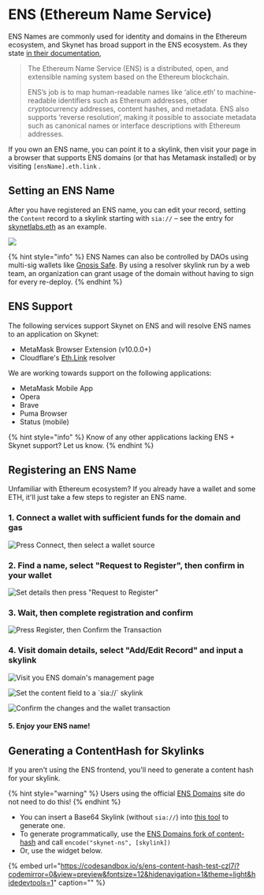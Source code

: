 # ENS \(Ethereum Name Service\)

ENS Names are commonly used for identity and domains in the Ethereum ecosystem, and Skynet has broad support in the ENS ecosystem. As they state [in their documentation](https://docs.ens.domains/),

> The Ethereum Name Service \(ENS\) is a distributed, open, and extensible naming system based on the Ethereum blockchain.
>
> ENS’s job is to map human-readable names like ‘alice.eth’ to machine-readable identifiers such as Ethereum addresses, other cryptocurrency addresses, content hashes, and metadata. ENS also supports ‘reverse resolution’, making it possible to associate metadata such as canonical names or interface descriptions with Ethereum addresses.

If you own an ENS name, you can point it to a skylink, then visit your page in a browser that supports ENS domains \(or that has Metamask installed\) or by visiting `[ensName].eth.link` .

## Setting an ENS Name

After you have registered an ENS name, you can edit your record, setting the `Content` record to a skylink starting with `sia://` – see the entry for [skynetlabs.eth](https://app.ens.domains/name/skynetlabs.eth) as an example.

![](../.gitbook/assets/4_withskylink.png)

{% hint style="info" %}
ENS Names can also be controlled by DAOs using multi-sig wallets like [Gnosis Safe](https://medium.com/the-ethereum-name-service/you-can-now-manage-ens-names-with-gnosis-safe-9ddcb7e6c4ac). By using a resolver skylink run by a web team, an organization can grant usage of the domain without having to sign for every re-deploy.
{% endhint %}

## ENS Support

The following services support Skynet on ENS and will resolve ENS names to an application on Skynet:

* MetaMask Browser Extension \(v10.0.0+\)
* Cloudflare's [Eth.Link](https://eth.link/) resolver

We are working towards support on the following applications:

* MetaMask Mobile App
* Opera
* Brave
* Puma Browser
* Status \(mobile\)

{% hint style="info" %}
Know of any other applications lacking ENS + Skynet support? Let us know.
{% endhint %}

## Registering an ENS Name

Unfamiliar with Ethereum ecosystem? If you already have a wallet and some ETH, it'll just take a few steps to register an ENS name.

### 1. Connect a wallet with sufficient funds for the domain and gas

![Press Connect, then select a wallet source](../.gitbook/assets/1metamask.png)

### 2. Find a name, select "Request to Register", then confirm in your wallet

![Set details then press &quot;Request to Register&quot;](../.gitbook/assets/1.png)

### 3. Wait, then complete registration and confirm

![Press Register, then Confirm the Transaction](../.gitbook/assets/3withmetamask.png)

### 4. Visit domain details, select "Add/Edit Record" and input a skylink

![Visit you ENS domain&apos;s management page](../.gitbook/assets/4.png)

![Set the content field to a \`sia://\` skylink](../.gitbook/assets/4_withskylink%20%281%29.png)

![Confirm the changes and the wallet transaction](../.gitbook/assets/4confirm.png)

#### 5. Enjoy your ENS name!

## Generating a ContentHash for Skylinks

If you aren't using the ENS frontend, you'll need to generate a content hash for your skylink.

{% hint style="warning" %}
Users using the official [ENS Domains](https://ens.domains/) site do not need to do this!
{% endhint %}

* You can insert a Base64 Skylink \(without `sia://`\) into [this tool](https://5g0ab4bfifpa1rcvdainjdc9h6ldmmg4rlgke3rc1g1372mspdeevfg.siasky.net/) to generate one.
* To generate programmatically, use the [ENS Domains fork of content-hash](https://github.com/ensdomains/content-hash) and call `encode("skynet-ns", [skylink])`
* Or, use the widget below.

{% embed url="https://codesandbox.io/s/ens-content-hash-test-czl7i?codemirror=0&view=preview&fontsize=12&hidenavigation=1&theme=light&hidedevtools=1" caption="" %}

